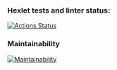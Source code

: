 ### Hexlet tests and linter status:
[![Actions Status](https://github.com/Sufiyanov/python-project-lvl1/workflows/hexlet-check/badge.svg)](https://github.com/Sufiyanov/python-project-lvl1/actions)
### Maintainability 
[![Maintainability](https://api.codeclimate.com/v1/badges/a99a88d28ad37a79dbf6/maintainability)](https://codeclimate.com/github/codeclimate/codeclimate/maintainability)
